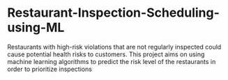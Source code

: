 # Restaurant-Inspection-Scheduling-using-ML
Restaurants with high-risk violations that are not regularly inspected could cause potential health risks to customers. This project aims on using machine learning algorithms to predict the risk level of the restaurants in order to prioritize inspections

